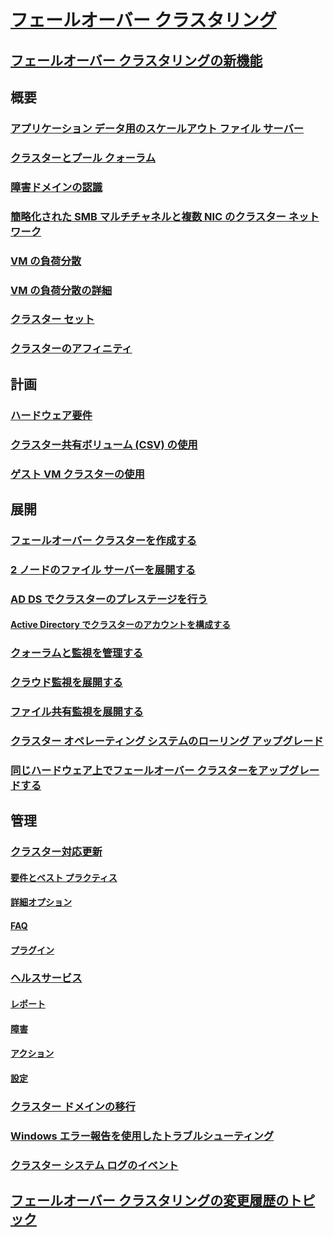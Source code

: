# [フェールオーバー クラスタリング](failover-clustering-overview.md)
## [フェールオーバー クラスタリングの新機能](whats-new-in-failover-clustering.md)
## 概要
### [アプリケーション データ用のスケールアウト ファイル サーバー](sofs-overview.md)
### [クラスターとプール クォーラム](../storage/storage-spaces/understand-quorum.md)
### [障害ドメインの認識](fault-domains.md)
### [簡略化された SMB マルチチャネルと複数 NIC のクラスター ネットワーク](smb-multichannel.md)
### [VM の負荷分散](vm-load-balancing-overview.md)
### [VM の負荷分散の詳細](vm-load-balancing-deep-dive.md)
### [クラスター セット](../storage/storage-spaces/cluster-sets.md)
### [クラスターのアフィニティ](cluster-affinity.md)
## 計画
### [ハードウェア要件](clustering-requirements.md)
### [クラスター共有ボリューム (CSV) の使用](failover-cluster-csvs.md)
### [ゲスト VM クラスターの使用](../storage/storage-spaces/storage-spaces-direct-in-vm.md)
## 展開
### [フェールオーバー クラスターを作成する](create-failover-cluster.md)
### [2 ノードのファイル サーバーを展開する](deploy-two-node-clustered-file-server.md)
### [AD DS でクラスターのプレステージを行う](prestage-cluster-adds.md)
#### [Active Directory でクラスターのアカウントを構成する](configure-ad-accounts.md)
### [クォーラムと監視を管理する](manage-cluster-quorum.md)
### [クラウド監視を展開する](deploy-cloud-witness.md)
### [ファイル共有監視を展開する](file-share-witness.md)
### [クラスター オペレーティング システムのローリング アップグレード](cluster-operating-system-rolling-upgrade.md)
### [同じハードウェア上でフェールオーバー クラスターをアップグレードする](upgrade-option-same-hardware.md)
## 管理
### [クラスター対応更新](cluster-aware-updating.md)
#### [要件とベスト プラクティス](cluster-aware-updating-requirements.md)
#### [詳細オプション](cluster-aware-updating-options.md)
#### [FAQ](cluster-aware-updating-faq.md)
#### [プラグイン](cluster-aware-updating-plug-ins.md)
### [ヘルスサービス](health-service-overview.md)
#### [レポート](health-service-reports.md)
#### [障害](health-service-faults.md)
#### [アクション](health-service-actions.md)
#### [設定](health-service-settings.md)
### [クラスター ドメインの移行](cluster-domain-migration.md)
### [Windows エラー報告を使用したトラブルシューティング](troubleshooting-using-WER-reports.md)
### [クラスター システム ログのイベント](system-events.md)
## [フェールオーバー クラスタリングの変更履歴のトピック](clustering-change-history.md)
